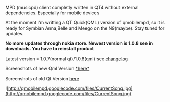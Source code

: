 MPD (musicpd) client completly written in QT4 without external dependencies. Especially for mobile devices

At the moment I'm writting a QT Quick(QML) version of qmobilempd, so it is ready for Symbian Anna,Belle and Meego on the N9(maybe). Stay tuned for updates.

**No more updates through nokia store. Newest version is 1.0.8 see in downloads. You have to reinstall product**

Latest version = 1.0.7(normal qt)/1.0.8(qml) see [changelog](http://code.google.com/p/qmobilempd/wiki/Changelog)

Screenshots of new Qml Version [\*here\*](http://code.google.com/p/qmobilempd/wiki/ScreenshotsQml)

Screenshots of old Qt Version [here](http://code.google.com/p/qmobilempd/wiki/ScreenshotsQT)



![http://qmobilempd.googlecode.com/files/CurrentSong.jpg](http://qmobilempd.googlecode.com/files/CurrentSong.jpg)